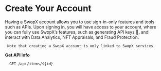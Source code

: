 # Create Your Account

Having a SwopX account allows you to use sign-in-only features and tools such as APIs. Upon signing in, you will have access to your account, where you can fully use SwopX’s features, such as generating API keys 🔑, and interact with Data Analytics, NFT Appraisals, and Fraud Protection.

```💡 📙
 Note that creating a SwopX account is only linked to SwopX services
```


**Get API Info**

```http
  GET /api/items/${id}
